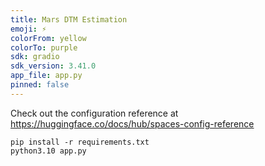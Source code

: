 ```yaml
---
title: Mars DTM Estimation
emoji: ⚡
colorFrom: yellow
colorTo: purple
sdk: gradio
sdk_version: 3.41.0
app_file: app.py
pinned: false
---
```


Check out the configuration reference at https://huggingface.co/docs/hub/spaces-config-reference

```
pip install -r requirements.txt
python3.10 app.py
```
